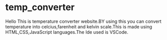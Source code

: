 # temp_converter
Hello
This is temperature converter website.BY using this you can convert temperature into celcius,farenheit and kelvin scale.This is made using HTML,CSS,JavaScript languages.The Ide used is VSCode.
